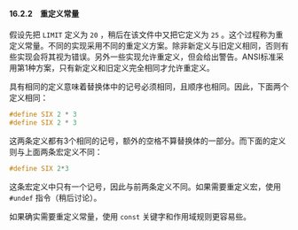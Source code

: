 #### 16.2.2　重定义常量

假设先把 `LIMIT` 定义为 `20` ，稍后在该文件中又把它定义为 `25` 。这个过程称为重定义常量。不同的实现采用不同的重定义方案。除非新定义与旧定义相同，否则有些实现会将其视为错误。另外一些实现允许重定义，但会给出警告。ANSI标准采用第1种方案，只有新定义和旧定义完全相同才允许重定义。

具有相同的定义意味着替换体中的记号必须相同，且顺序也相同。因此，下面两个定义相同：

```c
#define SIX 2 * 3
#define SIX 2 * 3
```

这两条定义都有3个相同的记号，额外的空格不算替换体的一部分。而下面的定义则与上面两条宏定义不同：

```c
#define SIX 2*3
```

这条宏定义中只有一个记号，因此与前两条定义不同。如果需要重定义宏，使用 `#undef` 指令（稍后讨论）。

如果确实需要重定义常量，使用 `const` 关键字和作用域规则更容易些。

